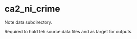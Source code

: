 # ca2_ni_crime

Note data subdirectory.

Required to hold teh source data files and as target for outputs.
